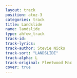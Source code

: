```yaml
---
layout: track
position: atoz-3
categories: track
title: Landslide
name: landslide
type: ahfow_track
track-id: 
track-lyrics: 
track-author: Stevie Nicks
track-sort: "LANDSLIDE"
track-alpha: L
track-original: Fleetwood Mac
cover: true
---
```

